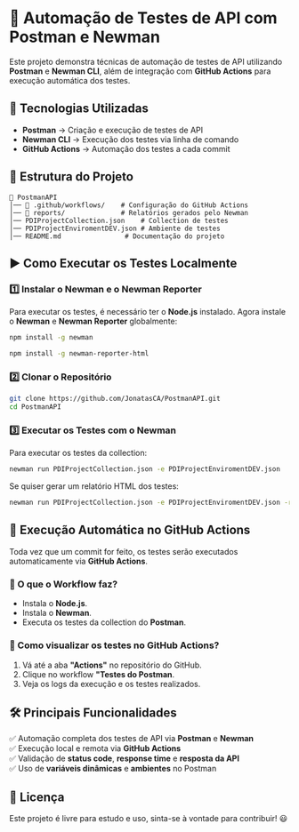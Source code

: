 # 📌 Automação de Testes de API com Postman e Newman

Este projeto demonstra técnicas de automação de testes de API utilizando **Postman** e **Newman CLI**, além de integração com **GitHub Actions** para execução automática dos testes.

## 🚀 Tecnologias Utilizadas

- **Postman** → Criação e execução de testes de API  
- **Newman CLI** → Execução dos testes via linha de comando  
- **GitHub Actions** → Automação dos testes a cada commit   

## 👤 Estrutura do Projeto

```
💟 PostmanAPI  
│── 📂 .github/workflows/    # Configuração do GitHub Actions  
│── 📂 reports/              # Relatórios gerados pelo Newman  
│── PDIProjectCollection.json    # Collection de testes  
│── PDIProjectEnviromentDEV.json # Ambiente de testes  
│── README.md                # Documentação do projeto  
```

## ▶️ Como Executar os Testes Localmente

### 1️⃣ Instalar o Newman e o Newman Reporter

Para executar os testes, é necessário ter o **Node.js** instalado. 
Agora instale o **Newman** e **Newman Reporter** globalmente:

```sh
npm install -g newman
```
```sh
npm install -g newman-reporter-html
```

### 2️⃣ Clonar o Repositório

```sh
git clone https://github.com/JonatasCA/PostmanAPI.git
cd PostmanAPI
```

### 3️⃣ Executar os Testes com o Newman

Para executar os testes da collection:

```sh
newman run PDIProjectCollection.json -e PDIProjectEnviromentDEV.json
```

Se quiser gerar um relatório HTML dos testes:

```sh
newman run PDIProjectCollection.json -e PDIProjectEnviromentDEV.json -r cli,html --reporter-html-export reports/newman-report.html
```

## 🤖 Execução Automática no GitHub Actions

Toda vez que um commit for feito, os testes serão executados automaticamente via **GitHub Actions**.

### 📌 O que o Workflow faz?

- Instala o **Node.js**.  
- Instala o **Newman**.  
- Executa os testes da collection do **Postman**.    

### 📌 Como visualizar os testes no GitHub Actions?

1. Vá até a aba **"Actions"** no repositório do GitHub.  
2. Clique no workflow **"Testes do Postman**.  
3. Veja os logs da execução e os testes realizados.  

## 🛠️ Principais Funcionalidades

✅ Automação completa dos testes de API via **Postman** e **Newman**  
✅ Execução local e remota via **GitHub Actions**  
✅ Validação de **status code**, **response time** e **resposta da API**  
✅ Uso de **variáveis dinâmicas** e **ambientes** no Postman  

## 📝 Licença

Este projeto é livre para estudo e uso, sinta-se à vontade para contribuir! 😃
